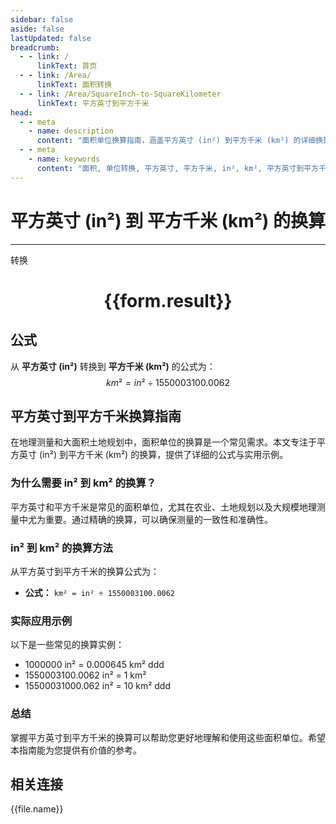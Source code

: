 ```yaml
---
sidebar: false
aside: false
lastUpdated: false
breadcrumb:
  - - link: /
      linkText: 首页
  - - link: /Area/
      linkText: 面积转换
  - - link: /Area/SquareInch-to-SquareKilometer
      linkText: 平方英寸到平方千米
head:
  - - meta
    - name: description
      content: "面积单位换算指南，涵盖平方英寸 (in²) 到平方千米 (km²) 的详细换算公式与说明。"
  - - meta
    - name: keywords
      content: "面积, 单位转换, 平方英寸, 平方千米, in², km², 平方英寸到平方千米, 面积转换指南"
---
```

# 平方英寸 (in²) 到 平方千米 (km²) 的换算
---
<script setup>
import { onMounted, reactive, inject, ref } from 'vue'
import { NButton, NForm, NFormItem, NInput, NInputNumber, NSelect, NCard, useMessage,NGrid ,NGi } from 'naive-ui'
import { defineClientComponent } from 'vitepress'
import { Area } from '../../files';

const convert = inject('convert')

const form = reactive({
  number: null,
  result: '',
})

const convertHandler = () => {
  if (form.number !== null && !isNaN(form.number)) {
    const convertedValue = parseFloat(form.number) / 1550003100.0062
    form.result = `${form.number}in² = ${convertedValue.toFixed(6)}km²`
  } else {
    form.result = '请输入有效的数值。'
  }
}
</script>

<n-form size="large" :model="form">
  <n-form-item label="平方英寸 (in²)">
    <n-input-number v-model:value="form.number" placeholder="输入平方英寸" style="width: 100%" />
  </n-form-item>
  <n-form-item>
    <n-button type="primary" @click="convertHandler" block>转换</n-button>
  </n-form-item>
</n-form>

<n-card  embedded :bordered="false" hoverable>
  <div  style="text-align:center">
    <h1>{{form.result}}</h1>
  </div>
</n-card>

## 公式

从 **平方英寸 (in²)** 转换到 **平方千米 (km²)** 的公式为：
$$ km² = in² \div 1550003100.0062 $$

## 平方英寸到平方千米换算指南

在地理测量和大面积土地规划中，面积单位的换算是一个常见需求。本文专注于平方英寸 (in²) 到平方千米 (km²) 的换算，提供了详细的公式与实用示例。

### 为什么需要 in² 到 km² 的换算？

平方英寸和平方千米是常见的面积单位，尤其在农业、土地规划以及大规模地理测量中尤为重要。通过精确的换算，可以确保测量的一致性和准确性。

### in² 到 km² 的换算方法

从平方英寸到平方千米的换算公式为：

- **公式：** `km² = in² ÷ 1550003100.0062`

### 实际应用示例

以下是一些常见的换算实例：

- 1000000 in² = 0.000645 km²
ddd
- 1550003100.0062 in² = 1 km²
- 15500031000.062 in² = 10 km²
ddd

### 总结

掌握平方英寸到平方千米的换算可以帮助您更好地理解和使用这些面积单位。希望本指南能为您提供有价值的参考。

## 相关连接
<n-grid x-gap="12" :cols="3">
  <n-gi v-for="(file, index) in Area" :key="index">
    <n-button
      text
      tag="a"
      :href="file.path"
      type="primary"
    >
      {{file.name}}
    </n-button>
  </n-gi>
</n-grid>